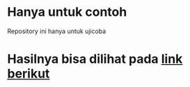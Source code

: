 # Hanya untuk contoh
Repository ini hanya untuk ujicoba

# Hasilnya bisa dilihat pada [link berikut](https://gustaveno.github.io)
